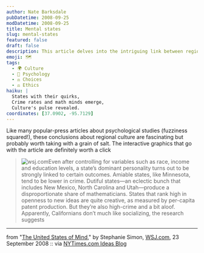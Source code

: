 ```yaml
---
author: Nate Barksdale
pubDatetime: 2008-09-25
modDatetime: 2008-09-25
title: Mental states
slug: mental-states
featured: false
draft: false
description: This article delves into the intriguing link between regional personality traits and various societal outcomes in the United States.
emoji: 🗺️
tags:
  - 🌍 Culture
  - 🧠 Psychology
  - ⚖️ Choices
  - ⚖️ Ethics
haiku: |
  States with their quirks,  
  Crime rates and math minds emerge,  
  Culture's pulse revealed.
coordinates: [37.0902, -95.7129]
---
```


Like many popular-press articles about psychological studies (fuzziness squared!), these conclusions about regional culture are fascinating but probably worth taking with a grain of salt. The interactive graphics that go with the article are definitely worth a click

> ![wsj.com](http://www.culture-making.com/media/OB-CJ744_person_D_20080922193132.jpg)Even after controlling for variables such as race, income and education levels, a state’s dominant personality turns out to be strongly linked to certain outcomes. Amiable states, like Minnesota, tend to be lower in crime. Dutiful states—an eclectic bunch that includes New Mexico, North Carolina and Utah—produce a disproportionate share of mathematicians. States that rank high in openness to new ideas are quite creative, as measured by per-capita patent production. But they’re also high-crime and a bit aloof. Apparently, Californians don’t much like socializing, the research suggests

---

from "[The United States of Mind](http://web.archive.org/web/20130928183635/http://online.wsj.com:80/article/SB122211987961064719.html?mod=yhoofront)," by Stephanie Simon, [WSJ.com](http://web.archive.org/web/20240816040117/http://online.wsj.com/), 23 September 2008 :: via [NYTimes.com Ideas Blog](http://ideas.blogs.nytimes.com/2008/09/24/a-personality-map-of-the-us/)
